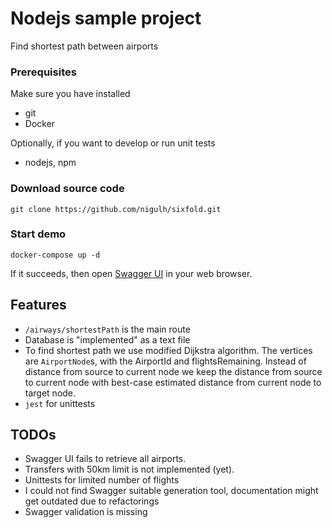 # Nodejs sample project
Find shortest path between airports

### Prerequisites
Make sure you have installed
* git
* Docker

Optionally, if you want to develop or run unit tests
* nodejs, npm

### Download source code
```shell
git clone https://github.com/nigulh/sixfold.git
```

### Start demo
```shell
docker-compose up -d
```
If it succeeds, then open [Swagger UI](http://localhost:3080/) in your web browser.

## Features
* `/airways/shortestPath` is the main route
* Database is "implemented" as a text file
* To find shortest path we use modified Dijkstra algorithm. The vertices are `AirportNode`s, with
the AirportId and flightsRemaining. Instead of distance from source to current node we keep the
distance from source to current node with best-case estimated distance from current node to target node.
* ```jest``` for unittests

## TODOs
* Swagger UI fails to retrieve all airports.
* Transfers with 50km limit is not implemented (yet).
* Unittests for limited number of flights
* I could not find Swagger suitable generation tool, documentation might get outdated due to refactorings
* Swagger validation is missing
